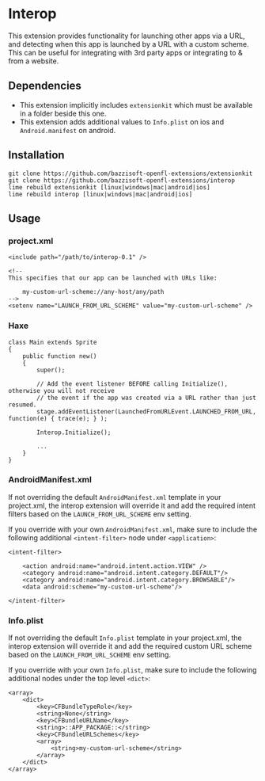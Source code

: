 Interop
=======

This extension provides functionality for launching other apps via a URL, and detecting 
when this app is launched by a URL with a custom scheme. This can be useful for 
integrating with 3rd party apps or integrating to & from a website.


Dependencies
------------

- This extension implicitly includes `extensionkit` which must be available in a folder
  beside this one.
- This extension adds additional values to `Info.plist` on ios and `Android.manifest` on android.


Installation
------------

    git clone https://github.com/bazzisoft-openfl-extensions/extensionkit
    git clone https://github.com/bazzisoft-openfl-extensions/interop
    lime rebuild extensionkit [linux|windows|mac|android|ios]
    lime rebuild interop [linux|windows|mac|android|ios]


Usage
-----

### project.xml

    <include path="/path/to/interop-0.1" />

    <!-- 
    This specifies that our app can be launched with URLs like:

        my-custom-url-scheme://any-host/any/path
    -->
    <setenv name="LAUNCH_FROM_URL_SCHEME" value="my-custom-url-scheme" />


### Haxe
    
    class Main extends Sprite
    {
    	public function new()
        {
    		super();

            // Add the event listener BEFORE calling Initialize(), otherwise you will not receive
            // the event if the app was created via a URL rather than just resumed.
            stage.addEventListener(LaunchedFromURLEvent.LAUNCHED_FROM_URL, function(e) { trace(e); } );

            Interop.Initialize();
    
            ...
        }
    }


### AndroidManifest.xml

If not overriding the default `AndroidManifest.xml` template in your project.xml,
the interop extension will override it and add the required intent filters based
on the `LAUNCH_FROM_URL_SCHEME` env setting.

If you override with your own `AndroidManifest.xml`, make sure to include the
following additional `<intent-filter>` node under `<application>`:

    <intent-filter>
    
        <action android:name="android.intent.action.VIEW" />
        <category android:name="android.intent.category.DEFAULT"/>
        <category android:name="android.intent.category.BROWSABLE"/>
        <data android:scheme="my-custom-url-scheme"/>
    
    </intent-filter>


### Info.plist

If not overriding the default `Info.plist` template in your project.xml,
the interop extension will override it and add the required custom URL scheme based
on the `LAUNCH_FROM_URL_SCHEME` env setting.

If you override with your own `Info.plist`, make sure to include the
following additional nodes under the top level `<dict>`:

	<array>
		<dict>
			<key>CFBundleTypeRole</key>
			<string>None</string>
			<key>CFBundleURLName</key>
			<string>::APP_PACKAGE::</string>
			<key>CFBundleURLSchemes</key>
			<array>
				<string>my-custom-url-scheme</string>
			</array>
		</dict>
	</array>
